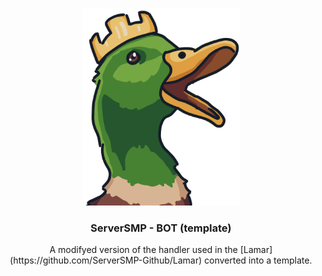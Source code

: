 <br />
<p align="center">
  <a href="https://github.com/ServerSMP-Github/bot-template">
    <img src="https://raw.githubusercontent.com/ServerSMP-Github/BOT/web/img/icon.png" alt="BOT-logo" height="315px" width="252px">
  </a>
</p>

<h3 align="center">ServerSMP - BOT (template)</h3>

<p align="center">A modifyed version of the handler used in the [Lamar](https://github.com/ServerSMP-Github/Lamar) converted into a template.</p>
